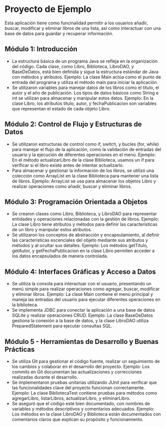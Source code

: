 # Proyecto de Ejemplo

Esta aplicación tiene como funcinalidad permitir a los usuarios añadir, buscar, modificar y eliminar libros de una lista, así como interactuar con una base de datos para guardar y recuperar información. 

## Módulo 1: Introducción

- La estructura básica de un programa Java se refleja en la organización del código. Cada clase, como Libro, Biblioteca, LibroDAO, y BaseDeDatos, está bien definida y sigue la estructura estándar de Java con métodos y atributos.
Ejemplo: La clase Main actúa como el punto de entrada del programa y utiliza el método main para iniciar la aplicación.
- Se utilizaron variables para manejar datos de los libros como el título, el autor y el año de publicación. Los tipos de datos básicos como String e int se utilizan para almacenar y manipular estos datos.
Ejemplo: En la clase Libro, los atributos titulo, autor, y fechaPublicacion son variables que representan el estado de cada objeto Libro.

## Módulo 2: Control de Flujo y Estructuras de Datos

- Se utilizaron estructuras de control como if, switch, y bucles (for, while) para manejar el flujo de la aplicación, como la validación de entradas del usuario y la ejecución de diferentes operaciones en el menú.
Ejemplo: En el método actualizarLibro de la clase Biblioteca, usamos un if para verificar si el libro existe antes de intentar actualizarlo.
- Para almacenar y gestionar la información de los libros, se utilizó una colección como ArrayList en la clase Biblioteca para mantener una lista de libros.
Ejemplo: ArrayList<Libro> se usa para almacenar los objetos Libro y realizar operaciones como añadir, buscar y eliminar libros.

## Módulo 3: Programación Orientada a Objetos

- Se crearon clases como Libro, Biblioteca, y LibroDAO para representar entidades y operaciones relacionadas con la gestión de libros.
Ejemplo: La clase Libro tiene atributos y métodos para definir las características de un libro y manipular estos atributos.
- Se utilizaron los conceptos de abstracción y encapsulamiento, al definir las características escenciales del objeto mediante sus atributos y métodos y al ocultar sus detalles.
Ejemplo: Los métodos getTitulo, getAutor, y getFechaPublicacion en la clase Libro permiten acceder a los datos encapsulados de manera controlada.

## Módulo 4: Interfaces Gráficas y Acceso a Datos

- Se utiliza la consola para interactuar con el usuario, presentando un menú simple para realizar operaciones como agregar, buscar, modificar y eliminar libros.
Ejemplo: La clase Main contiene el menú principal y maneja las entradas del usuario para ejecutar diferentes operaciones en la biblioteca.
- Se implementa JDBC para conectar la aplicación a una base de datos SQLite y realizar operaciones CRUD.
Ejemplo: La clase BaseDeDatos gestiona la conexión a la base de datos, y la clase LibroDAO utiliza PreparedStatement para ejecutar consultas SQL.

## Módulo 5 - Herramientas de Desarrollo y Buenas Prácticas

- Se utiliza Git para gestionar el código fuente, realizar un seguimiento de los cambios y colaborar en el desarrollo del proyecto.
Ejemplo: Los commits en Git documentan las actualizaciones y correcciones realizadas durante el desarrollo.
- Se implementaron pruebas unitarias utilizando JUnit para verificar que las funcionalidades clave del proyecto funcionan correctamente.
Ejemplo: La clase BibliotecaTest contiene pruebas para métodos como agregarLibro, listarLibros, actualizarLibro, y eliminarLibro.
- Se aseguró que el código esté bien documentado, con nombres de variables y métodos descriptivos y comentarios adecuados.
Ejemplo: Los métodos en la clase LibroDAO y Biblioteca están documentados con comentarios claros que explican su propósito y funcionamiento.

